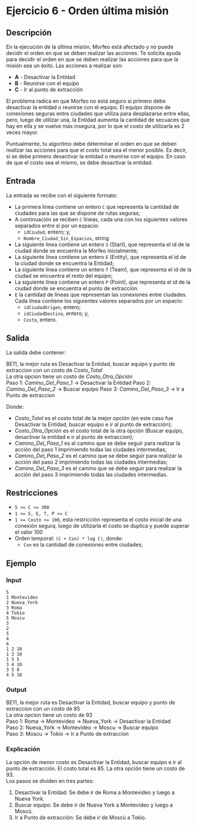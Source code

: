 # Ejercicio 6 - Orden última misión

## Descripción

En la ejecución de la última misión, Morfeo está afectado y no puede decidir el orden en que se deben realizar las acciones. Te solicita ayuda para decidir el orden en que se deben realizar las acciones para que la misión sea un éxito. Las acciones a realizar son:

- **A** - Desactivar la Entidad
- **B** - Reunirse con el equipo
- **C** - Ir al punto de extracción

El problema radica en que Morfeo no está seguro si primero debe desactivar la entidad o reunirse con el equipo.
El equipo dispone de conexiones seguras entre ciudades que utiliza para desplazarse entre ellas, pero, luego de utilizar una, la Entidad aumenta la cantidad de secuaces que hay en ella y se vuelve más insegura, por lo que el costo de utilizarla es 2 veces mayor.

Puntualmente, tu algoritmo debe determinar el orden en que se deben realizar las acciones para que el costo total sea el menor posible. Es decir, si se debe primero desactivar la entidad o reunirse con el equipo. En caso de que el costo sea el mismo, se debe desactivar la entidad.

## Entrada

La entrada se recibe con el siguiente formato:

- La primera línea contiene un entero `C` que representa la cantidad de ciudades para las que se dispone de rutas seguras;
- A continuación se reciben `C` líneas, cada una con los siguientes valores separados entre sí por un espacio:
  - `idCiudad`, entero; y,
  - `Nombre_Ciudad_Sin_Espacios`, string
- La siguiente línea contiene un entero `S` (Start), que representa el id de la ciudad donde se encuentra la Morfeo inicialmente;
- La siguiente línea contiene un entero `E` (Entity), que representa el id de la ciudad donde se encuentra la Entidad;
- La siguiente línea contiene un entero `T` (Team), que representa el id de la ciudad se encuentra el resto del equipo;
- La siguiente línea contiene un entero `P` (Point), que representa el id de la ciudad donde se encuentra el punto de extracción.
- `E` la cantidad de líneas que representan las conexiones entre ciudades. Cada línea contiene los siguientes valores separados por un espacio:
  - `idCiudadOrigen`, entero;
  - `idCiudadDestino`, entero; y,
  - `Costo`, entero.

## Salida

La salida debe contener:

BE11, la mejor ruta es Desactivar la Entidad, buscar equipo y punto de extraccion con un costo de _Costo_Total_  
La otra opcion tiene un costo de _Costo_Otra_Opción_  
Paso 1: _Camino_Del_Paso_1_ -> Desactivar la Entidad
Paso 2: _Camino_Del_Paso_2_ -> Buscar equipo
Paso 3: _Camino_Del_Paso_3_ -> Ir a Punto de extraccion

Donde:

- _Costo_Total_ es el costo total de la mejor opción (en este caso fue Desactivar la Entidad, buscar equipo e ir al punto de extracción);
- _Costo_Otra_Opción_ es el costo total de la otra opción (Buscar equipo, desactivar la entidad e ir al punto de extraccion);
- _Camino_Del_Paso_1_ es el camino que se debe seguir para realizar la acción del paso 1 imprimiendo todas las ciudades intermedias;
- _Camino_Del_Paso_2_ es el camino que se debe seguir para realizar la acción del paso 2 imprimiendo todas las ciudades intermedias;
- _Camino_Del_Paso_3_ es el camino que se debe seguir para realizar la acción del paso 3 imprimiendo todas las ciudades intermedias.

## Restricciones

- `5 <= C <= 300`
- `1 <= S, E, T, P <= C`
- `1 <= Costo <= 100`, esta restricción representa el costo inicial de una conexión segura, luego de utilizarla el costo se duplica y puede superar el valor 100
- Orden temporal: `(C + Con) * log C)`, donde:
  - `Con` es la cantidad de conexiones entre ciudades;

## Ejemplo

### Input

```plaintext
5
1 Montevideo
2 Nueva_York
3 Roma
4 Tokio
5 Moscu
3
2
5
4
6
1 2 20
1 3 10
1 5 5
3 4 10
3 5 8
4 5 10
```

### Output

BE11, la mejor ruta es Desactivar la Entidad, buscar equipo y punto de extraccion con un costo de 85  
La otra opcion tiene un costo de 93  
Paso 1: Roma -> Montevideo -> Nueva_York -> Desactivar la Entidad  
Paso 2: Nueva_York -> Montevideo -> Moscu -> Buscar equipo  
Paso 3: Moscu -> Tokio -> Ir a Punto de extraccion  

### Explicación

La opción de menor costo es Desactivar la Entidad, buscar equipo e ir al punto de extracción. El costo total es 85. La otra opción tiene un costo de 93.  
Los pasos se dividen en tres partes:

1. Desactivar la Entidad: Se debe ir de Roma a Montevideo y luego a Nueva York.
2. Buscar equipo: Se debe ir de Nueva York a Montevideo y luego a Moscú.
3. Ir a Punto de extracción: Se debe ir de Moscú a Tokio.
